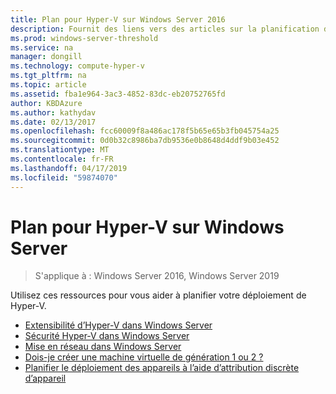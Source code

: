 ```yaml
---
title: Plan pour Hyper-V sur Windows Server 2016
description: Fournit des liens vers des articles sur la planification des considérations pour Hyper-V
ms.prod: windows-server-threshold
ms.service: na
manager: dongill
ms.technology: compute-hyper-v
ms.tgt_pltfrm: na
ms.topic: article
ms.assetid: fba1e964-3ac3-4852-83dc-eb20752765fd
author: KBDAzure
ms.author: kathydav
ms.date: 02/13/2017
ms.openlocfilehash: fcc60009f8a486ac178f5b65e65b3fb045754a25
ms.sourcegitcommit: 0d0b32c8986ba7db9536e0b8648d4ddf9b03e452
ms.translationtype: MT
ms.contentlocale: fr-FR
ms.lasthandoff: 04/17/2019
ms.locfileid: "59874070"
---
```

# <a name="plan-for-hyper-v-on-windows-server"></a>Plan pour Hyper-V sur Windows Server

>S'applique à : Windows Server 2016, Windows Server 2019

Utilisez ces ressources pour vous aider à planifier votre déploiement de Hyper-V.
   
-  [Extensibilité d’Hyper-V dans Windows Server](plan-hyper-v-scalability-in-windows-server.md)  
-  [Sécurité Hyper-V dans Windows Server](plan-hyper-v-security-in-windows-server.md)
-  [Mise en réseau dans Windows Server](plan-hyper-v-networking-in-windows-server.md) 
-  [Dois-je créer une machine virtuelle de génération 1 ou 2 ?](Should-I-create-a-generation-1-or-2-virtual-machine-in-Hyper-V.md)
- [Planifier le déploiement des appareils à l’aide d’attribution discrète d’appareil](plan-for-deploying-devices-using-discrete-device-assignment.md)
  


